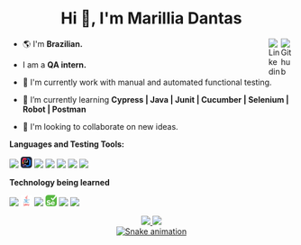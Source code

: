 <h1 align="center">Hi 👋, I'm Marillia Dantas</h1>

<a href="https://github.com/marilliadantas/">
  <img align="right" alt="Github" width="22px" src="https://user-images.githubusercontent.com/50798883/196443439-71fee3b1-2665-451c-a8e0-9d322803b4f7.png" />
</a>
<a href="https://www.linkedin.com/in/marilliadantas/">
  <img align="right" alt="Linkedin" width="22px" src="https://cdn.jsdelivr.net/gh/devicons/devicon/icons/linkedin/linkedin-original.svg" />
</a>

- 🌎 I'm **Brazilian.**

- I am a **QA intern.** 

- 🔭 I'm currently work with manual and automated functional testing.

- 🌱 I’m currently learning **Cypress | Java | Junit | Cucumber | Selenium | Robot | Postman**

- 👯 I'm looking to collaborate on new ideas.


**Languages and Testing Tools:**  

<code><img height="20" src="https://cdn.jsdelivr.net/gh/devicons/devicon/icons/vscode/vscode-original.svg"></code>
<code><img height="20" src="https://raw.githubusercontent.com/tandpfun/skill-icons/59059d9d1a2c092696dc66e00931cc1181a4ce1f/icons/Idea-Dark.svg"></code>
<code><img height="20" src="https://cdn.jsdelivr.net/gh/devicons/devicon/icons/javascript/javascript-original.svg"></code>
<code><img height="20" src="https://cdn.jsdelivr.net/gh/devicons/devicon/icons/css3/css3-original.svg"></code>
<code><img height="20" src="https://cdn.jsdelivr.net/gh/devicons/devicon/icons/html5/html5-original.svg"></code>
<code><img height="20" src="https://cdn.jsdelivr.net/gh/devicons/devicon/icons/git/git-original.svg"></code>
<code><img height="20" src="https://icons.iconarchive.com/icons/papirus-team/papirus-apps/512/insomnia-icon.png"></code>
<br/>
<div>
  
**Technology being learned**

 <code><img height="20" src="https://asset.brandfetch.io/idIq_kF0rb/idv3zwmSiY.jpeg"></code>
<code><img height="20" src="https://raw.githubusercontent.com/devicons/devicon/1119b9f84c0290e0f0b38982099a2bd027a48bf1/icons/java/java-original-wordmark.svg"></code>
<code><img height="20" src="https://www.svgrepo.com/show/353625/cucumber.svg"></code>
<code><img height="20" src="https://raw.githubusercontent.com/tandpfun/skill-icons/59059d9d1a2c092696dc66e00931cc1181a4ce1f/icons/Selenium.svg"></code>
<code><img height="20" src="https://junit.org/junit5/assets/img/junit5-logo.png"></code>
<code><img height="20" src="https://cdn.worldvectorlogo.com/logos/postman.svg"></code>

<div align="center">
  <a href="https://github.com/marilliadantas"><img height="180em" src="https://github-readme-stats.vercel.app/api?username=marilliadantas&show_icons=true&theme=tokyonight&include_all_commits=true&count_private=true"/>
    <img height="180em" src="https://github-readme-stats.vercel.app/api/top-langs/?username=marilliadantas&layout=compact&langs_count=7&theme=tokyonight"/>
</div>

<div align="center">
  <img src="https://github.com/marilliadantas/rafaballerini/blob/output/github-contribution-grid-snake.svg" alt="Snake animation">
</div>
